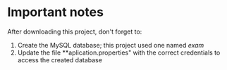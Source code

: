 # Important notes
After downloading this project, don't forget to:
  1. Create the MySQL database; this project used one named *exam*
  2. Update the file **aplication.properties" with the correct credentials to access the created database
